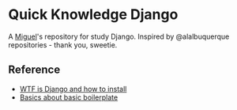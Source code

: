 # Quick Knowledge Django

A [Miguel](http://twitter.com/oieusouamiguell)'s repository for study Django. Inspired by @alalbuquerque repositories - thank you, sweetie.

## Reference
* [WTF is Django and how to install](#howtoinstall)
* [Basics about basic boilerplate](#strangerfiles)

